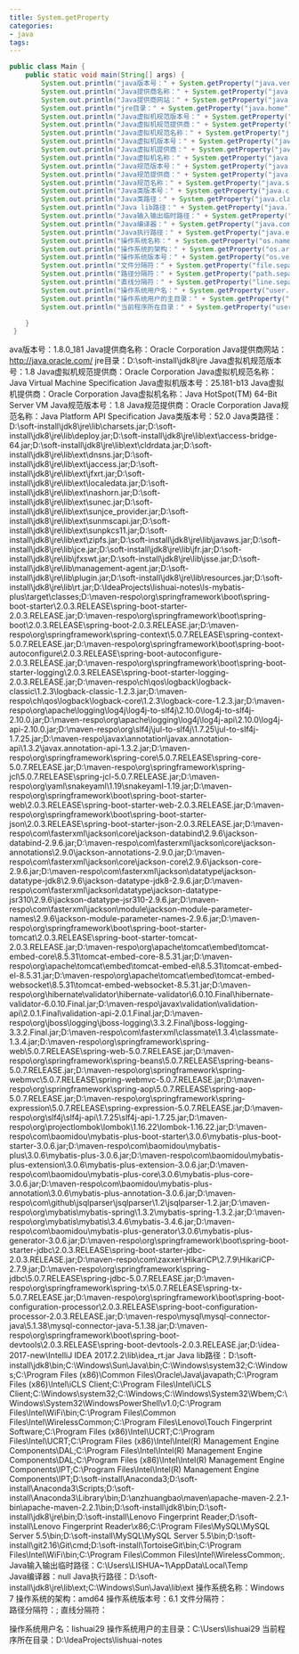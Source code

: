 ```yaml
---
title: System.getProperty
categories: 
- java
tags:
---
```




```java
public class Main {
    public static void main(String[] args) {
        System.out.println("java版本号：" + System.getProperty("java.version")); // java版本号
        System.out.println("Java提供商名称：" + System.getProperty("java.vendor")); // Java提供商名称
        System.out.println("Java提供商网站：" + System.getProperty("java.vendor.url")); // Java提供商网站
        System.out.println("jre目录：" + System.getProperty("java.home")); // Java，哦，应该是jre目录
        System.out.println("Java虚拟机规范版本号：" + System.getProperty("java.vm.specification.version")); // Java虚拟机规范版本号
        System.out.println("Java虚拟机规范提供商：" + System.getProperty("java.vm.specification.vendor")); // Java虚拟机规范提供商
        System.out.println("Java虚拟机规范名称：" + System.getProperty("java.vm.specification.name")); // Java虚拟机规范名称
        System.out.println("Java虚拟机版本号：" + System.getProperty("java.vm.version")); // Java虚拟机版本号
        System.out.println("Java虚拟机提供商：" + System.getProperty("java.vm.vendor")); // Java虚拟机提供商
        System.out.println("Java虚拟机名称：" + System.getProperty("java.vm.name")); // Java虚拟机名称
        System.out.println("Java规范版本号：" + System.getProperty("java.specification.version")); // Java规范版本号
        System.out.println("Java规范提供商：" + System.getProperty("java.specification.vendor")); // Java规范提供商
        System.out.println("Java规范名称：" + System.getProperty("java.specification.name")); // Java规范名称
        System.out.println("Java类版本号：" + System.getProperty("java.class.version")); // Java类版本号
        System.out.println("Java类路径：" + System.getProperty("java.class.path")); // Java类路径
        System.out.println("Java lib路径：" + System.getProperty("java.library.path")); // Java lib路径
        System.out.println("Java输入输出临时路径：" + System.getProperty("java.io.tmpdir")); // Java输入输出临时路径
        System.out.println("Java编译器：" + System.getProperty("java.compiler")); // Java编译器
        System.out.println("Java执行路径：" + System.getProperty("java.ext.dirs")); // Java执行路径
        System.out.println("操作系统名称：" + System.getProperty("os.name")); // 操作系统名称
        System.out.println("操作系统的架构：" + System.getProperty("os.arch")); // 操作系统的架构
        System.out.println("操作系统版本号：" + System.getProperty("os.version")); // 操作系统版本号
        System.out.println("文件分隔符：" + System.getProperty("file.separator")); // 文件分隔符
        System.out.println("路径分隔符：" + System.getProperty("path.separator")); // 路径分隔符
        System.out.println("直线分隔符：" + System.getProperty("line.separator")); // 直线分隔符
        System.out.println("操作系统用户名：" + System.getProperty("user.name")); // 用户名
        System.out.println("操作系统用户的主目录：" + System.getProperty("user.home")); // 用户的主目录
        System.out.println("当前程序所在目录：" + System.getProperty("user.dir")); // 当前程序所在目录

    }
 }
```

ava版本号：1.8.0_181
Java提供商名称：Oracle Corporation
Java提供商网站：http://java.oracle.com/
jre目录：D:\soft-install\jdk8\jre
Java虚拟机规范版本号：1.8
Java虚拟机规范提供商：Oracle Corporation
Java虚拟机规范名称：Java Virtual Machine Specification
Java虚拟机版本号：25.181-b13
Java虚拟机提供商：Oracle Corporation
Java虚拟机名称：Java HotSpot(TM) 64-Bit Server VM
Java规范版本号：1.8
Java规范提供商：Oracle Corporation
Java规范名称：Java Platform API Specification
Java类版本号：52.0
Java类路径：D:\soft-install\jdk8\jre\lib\charsets.jar;D:\soft-install\jdk8\jre\lib\deploy.jar;D:\soft-install\jdk8\jre\lib\ext\access-bridge-64.jar;D:\soft-install\jdk8\jre\lib\ext\cldrdata.jar;D:\soft-install\jdk8\jre\lib\ext\dnsns.jar;D:\soft-install\jdk8\jre\lib\ext\jaccess.jar;D:\soft-install\jdk8\jre\lib\ext\jfxrt.jar;D:\soft-install\jdk8\jre\lib\ext\localedata.jar;D:\soft-install\jdk8\jre\lib\ext\nashorn.jar;D:\soft-install\jdk8\jre\lib\ext\sunec.jar;D:\soft-install\jdk8\jre\lib\ext\sunjce_provider.jar;D:\soft-install\jdk8\jre\lib\ext\sunmscapi.jar;D:\soft-install\jdk8\jre\lib\ext\sunpkcs11.jar;D:\soft-install\jdk8\jre\lib\ext\zipfs.jar;D:\soft-install\jdk8\jre\lib\javaws.jar;D:\soft-install\jdk8\jre\lib\jce.jar;D:\soft-install\jdk8\jre\lib\jfr.jar;D:\soft-install\jdk8\jre\lib\jfxswt.jar;D:\soft-install\jdk8\jre\lib\jsse.jar;D:\soft-install\jdk8\jre\lib\management-agent.jar;D:\soft-install\jdk8\jre\lib\plugin.jar;D:\soft-install\jdk8\jre\lib\resources.jar;D:\soft-install\jdk8\jre\lib\rt.jar;D:\IdeaProjects\lishuai-notes\ls-mybatis-plus\target\classes;D:\maven-respo\org\springframework\boot\spring-boot-starter\2.0.3.RELEASE\spring-boot-starter-2.0.3.RELEASE.jar;D:\maven-respo\org\springframework\boot\spring-boot\2.0.3.RELEASE\spring-boot-2.0.3.RELEASE.jar;D:\maven-respo\org\springframework\spring-context\5.0.7.RELEASE\spring-context-5.0.7.RELEASE.jar;D:\maven-respo\org\springframework\boot\spring-boot-autoconfigure\2.0.3.RELEASE\spring-boot-autoconfigure-2.0.3.RELEASE.jar;D:\maven-respo\org\springframework\boot\spring-boot-starter-logging\2.0.3.RELEASE\spring-boot-starter-logging-2.0.3.RELEASE.jar;D:\maven-respo\ch\qos\logback\logback-classic\1.2.3\logback-classic-1.2.3.jar;D:\maven-respo\ch\qos\logback\logback-core\1.2.3\logback-core-1.2.3.jar;D:\maven-respo\org\apache\logging\log4j\log4j-to-slf4j\2.10.0\log4j-to-slf4j-2.10.0.jar;D:\maven-respo\org\apache\logging\log4j\log4j-api\2.10.0\log4j-api-2.10.0.jar;D:\maven-respo\org\slf4j\jul-to-slf4j\1.7.25\jul-to-slf4j-1.7.25.jar;D:\maven-respo\javax\annotation\javax.annotation-api\1.3.2\javax.annotation-api-1.3.2.jar;D:\maven-respo\org\springframework\spring-core\5.0.7.RELEASE\spring-core-5.0.7.RELEASE.jar;D:\maven-respo\org\springframework\spring-jcl\5.0.7.RELEASE\spring-jcl-5.0.7.RELEASE.jar;D:\maven-respo\org\yaml\snakeyaml\1.19\snakeyaml-1.19.jar;D:\maven-respo\org\springframework\boot\spring-boot-starter-web\2.0.3.RELEASE\spring-boot-starter-web-2.0.3.RELEASE.jar;D:\maven-respo\org\springframework\boot\spring-boot-starter-json\2.0.3.RELEASE\spring-boot-starter-json-2.0.3.RELEASE.jar;D:\maven-respo\com\fasterxml\jackson\core\jackson-databind\2.9.6\jackson-databind-2.9.6.jar;D:\maven-respo\com\fasterxml\jackson\core\jackson-annotations\2.9.0\jackson-annotations-2.9.0.jar;D:\maven-respo\com\fasterxml\jackson\core\jackson-core\2.9.6\jackson-core-2.9.6.jar;D:\maven-respo\com\fasterxml\jackson\datatype\jackson-datatype-jdk8\2.9.6\jackson-datatype-jdk8-2.9.6.jar;D:\maven-respo\com\fasterxml\jackson\datatype\jackson-datatype-jsr310\2.9.6\jackson-datatype-jsr310-2.9.6.jar;D:\maven-respo\com\fasterxml\jackson\module\jackson-module-parameter-names\2.9.6\jackson-module-parameter-names-2.9.6.jar;D:\maven-respo\org\springframework\boot\spring-boot-starter-tomcat\2.0.3.RELEASE\spring-boot-starter-tomcat-2.0.3.RELEASE.jar;D:\maven-respo\org\apache\tomcat\embed\tomcat-embed-core\8.5.31\tomcat-embed-core-8.5.31.jar;D:\maven-respo\org\apache\tomcat\embed\tomcat-embed-el\8.5.31\tomcat-embed-el-8.5.31.jar;D:\maven-respo\org\apache\tomcat\embed\tomcat-embed-websocket\8.5.31\tomcat-embed-websocket-8.5.31.jar;D:\maven-respo\org\hibernate\validator\hibernate-validator\6.0.10.Final\hibernate-validator-6.0.10.Final.jar;D:\maven-respo\javax\validation\validation-api\2.0.1.Final\validation-api-2.0.1.Final.jar;D:\maven-respo\org\jboss\logging\jboss-logging\3.3.2.Final\jboss-logging-3.3.2.Final.jar;D:\maven-respo\com\fasterxml\classmate\1.3.4\classmate-1.3.4.jar;D:\maven-respo\org\springframework\spring-web\5.0.7.RELEASE\spring-web-5.0.7.RELEASE.jar;D:\maven-respo\org\springframework\spring-beans\5.0.7.RELEASE\spring-beans-5.0.7.RELEASE.jar;D:\maven-respo\org\springframework\spring-webmvc\5.0.7.RELEASE\spring-webmvc-5.0.7.RELEASE.jar;D:\maven-respo\org\springframework\spring-aop\5.0.7.RELEASE\spring-aop-5.0.7.RELEASE.jar;D:\maven-respo\org\springframework\spring-expression\5.0.7.RELEASE\spring-expression-5.0.7.RELEASE.jar;D:\maven-respo\org\slf4j\slf4j-api\1.7.25\slf4j-api-1.7.25.jar;D:\maven-respo\org\projectlombok\lombok\1.16.22\lombok-1.16.22.jar;D:\maven-respo\com\baomidou\mybatis-plus-boot-starter\3.0.6\mybatis-plus-boot-starter-3.0.6.jar;D:\maven-respo\com\baomidou\mybatis-plus\3.0.6\mybatis-plus-3.0.6.jar;D:\maven-respo\com\baomidou\mybatis-plus-extension\3.0.6\mybatis-plus-extension-3.0.6.jar;D:\maven-respo\com\baomidou\mybatis-plus-core\3.0.6\mybatis-plus-core-3.0.6.jar;D:\maven-respo\com\baomidou\mybatis-plus-annotation\3.0.6\mybatis-plus-annotation-3.0.6.jar;D:\maven-respo\com\github\jsqlparser\jsqlparser\1.2\jsqlparser-1.2.jar;D:\maven-respo\org\mybatis\mybatis-spring\1.3.2\mybatis-spring-1.3.2.jar;D:\maven-respo\org\mybatis\mybatis\3.4.6\mybatis-3.4.6.jar;D:\maven-respo\com\baomidou\mybatis-plus-generator\3.0.6\mybatis-plus-generator-3.0.6.jar;D:\maven-respo\org\springframework\boot\spring-boot-starter-jdbc\2.0.3.RELEASE\spring-boot-starter-jdbc-2.0.3.RELEASE.jar;D:\maven-respo\com\zaxxer\HikariCP\2.7.9\HikariCP-2.7.9.jar;D:\maven-respo\org\springframework\spring-jdbc\5.0.7.RELEASE\spring-jdbc-5.0.7.RELEASE.jar;D:\maven-respo\org\springframework\spring-tx\5.0.7.RELEASE\spring-tx-5.0.7.RELEASE.jar;D:\maven-respo\org\springframework\boot\spring-boot-configuration-processor\2.0.3.RELEASE\spring-boot-configuration-processor-2.0.3.RELEASE.jar;D:\maven-respo\mysql\mysql-connector-java\5.1.38\mysql-connector-java-5.1.38.jar;D:\maven-respo\org\springframework\boot\spring-boot-devtools\2.0.3.RELEASE\spring-boot-devtools-2.0.3.RELEASE.jar;D:\idea-2017-new\IntelliJ IDEA 2017.2.2\lib\idea_rt.jar
Java lib路径：D:\soft-install\jdk8\bin;C:\Windows\Sun\Java\bin;C:\Windows\system32;C:\Windows;C:\Program Files (x86)\Common Files\Oracle\Java\javapath;C:\Program Files (x86)\Intel\iCLS Client\;C:\Program Files\Intel\iCLS Client\;C:\Windows\system32;C:\Windows;C:\Windows\System32\Wbem;C:\Windows\System32\WindowsPowerShell\v1.0\;C:\Program Files\Intel\WiFi\bin\;C:\Program Files\Common Files\Intel\WirelessCommon\;C:\Program Files\Lenovo\Touch Fingerprint Software\;C:\Program Files (x86)\Intel\UCRT\;C:\Program Files\Intel\UCRT\;C:\Program Files (x86)\Intel\Intel(R) Management Engine Components\DAL;C:\Program Files\Intel\Intel(R) Management Engine Components\DAL;C:\Program Files (x86)\Intel\Intel(R) Management Engine Components\IPT;C:\Program Files\Intel\Intel(R) Management Engine Components\IPT;D:\soft-install\Anaconda3;D:\soft-install\Anaconda3\Scripts;D:\soft-install\Anaconda3\Library\bin;D:\anzhuangbao\maven\apache-maven-2.2.1-bin\apache-maven-2.2.1\bin;D:\soft-install\jdk8\bin;D:\soft-install\jdk8\jre\bin;D:\soft-install\Lenovo Fingerprint Reader\;D:\soft-install\Lenovo Fingerprint Reader\x86\;C:\Program Files\MySQL\MySQL Server 5.5\bin;D:\soft-install\MySQL\MySQL Server 5.5\bin;D:\soft-install\git2.16\Git\cmd;D:\soft-install\TortoiseGit\bin;C:\Program Files\Intel\WiFi\bin\;C:\Program Files\Common Files\Intel\WirelessCommon\;.
Java输入输出临时路径：C:\Users\LISHUA~1\AppData\Local\Temp\
Java编译器：null
Java执行路径：D:\soft-install\jdk8\jre\lib\ext;C:\Windows\Sun\Java\lib\ext
操作系统名称：Windows 7
操作系统的架构：amd64
操作系统版本号：6.1
文件分隔符：\
路径分隔符：;
直线分隔符：

操作系统用户名：lishuai29
操作系统用户的主目录：C:\Users\lishuai29
当前程序所在目录：D:\IdeaProjects\lishuai-notes